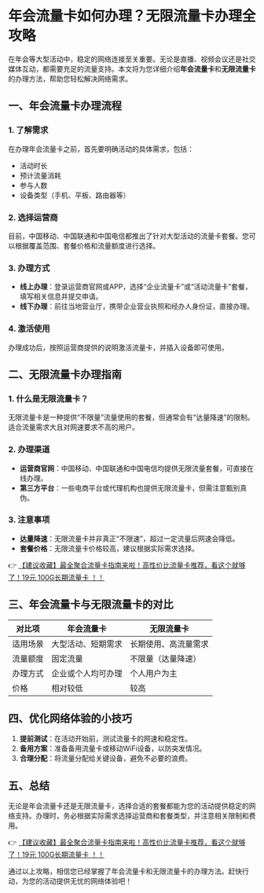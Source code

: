 # 年会流量卡如何办理？无限流量卡办理全攻略

在年会等大型活动中，稳定的网络连接至关重要。无论是直播、视频会议还是社交媒体互动，都需要充足的流量支持。本文将为您详细介绍**年会流量卡**和**无限流量卡**的办理方法，帮助您轻松解决网络需求。

## 一、年会流量卡办理流程

### 1. 了解需求
在办理年会流量卡之前，首先要明确活动的具体需求，包括：
- 活动时长
- 预计流量消耗
- 参与人数
- 设备类型（手机、平板、路由器等）

### 2. 选择运营商
目前，中国移动、中国联通和中国电信都推出了针对大型活动的流量卡套餐。您可以根据覆盖范围、套餐价格和流量额度进行选择。

### 3. 办理方式
- **线上办理**：登录运营商官网或APP，选择“企业流量卡”或“活动流量卡”套餐，填写相关信息并提交申请。
- **线下办理**：前往当地营业厅，携带企业营业执照和经办人身份证，直接办理。

### 4. 激活使用
办理成功后，按照运营商提供的说明激活流量卡，并插入设备即可使用。

## 二、无限流量卡办理指南

### 1. 什么是无限流量卡？
无限流量卡是一种提供“不限量”流量使用的套餐，但通常会有“达量降速”的限制。适合流量需求大且对网速要求不高的用户。

### 2. 办理渠道
- **运营商官网**：中国移动、中国联通和中国电信均提供无限流量套餐，可直接在线办理。
- **第三方平台**：一些电商平台或代理机构也提供无限流量卡，但需注意甄别真伪。

### 3. 注意事项
- **达量降速**：无限流量卡并非真正“不限速”，超过一定流量后网速会降低。
- **套餐价格**：无限流量卡价格较高，建议根据实际需求选择。

👉 [【建议收藏】最全聚合流量卡指南来啦！高性价比流量卡推荐，看这个就够了！19元 100G长期流量卡 ！！](https://bit.ly/Liuliangka)

## 三、年会流量卡与无限流量卡的对比

| 对比项         | 年会流量卡         | 无限流量卡         |
| -------------- | ------------------ | ------------------ |
| 适用场景       | 大型活动、短期需求 | 长期使用、高流量需求 |
| 流量额度       | 固定流量           | 不限量（达量降速） |
| 办理方式       | 企业或个人均可办理 | 个人用户为主       |
| 价格           | 相对较低           | 较高               |

## 四、优化网络体验的小技巧

1. **提前测试**：在活动开始前，测试流量卡的网速和稳定性。
2. **备用方案**：准备备用流量卡或移动WiFi设备，以防突发情况。
3. **合理分配**：将流量分配给关键设备，避免不必要的浪费。

## 五、总结

无论是年会流量卡还是无限流量卡，选择合适的套餐都能为您的活动提供稳定的网络支持。办理时，务必根据实际需求选择运营商和套餐类型，并注意相关限制和费用。

👉 [【建议收藏】最全聚合流量卡指南来啦！高性价比流量卡推荐，看这个就够了！19元 100G长期流量卡 ！！](https://bit.ly/Liuliangka)

通过以上攻略，相信您已经掌握了年会流量卡和无限流量卡的办理方法。赶快行动，为您的活动提供无忧的网络体验吧！